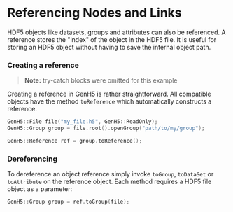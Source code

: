 <!--
SPDX-FileCopyrightText: 2023 German Aerospace Center (DLR)

SPDX-License-Identifier: MPL-2.0+
-->

# Referencing Nodes and Links

HDF5 objects like datasets, groups and attributes can also be referenced. A reference stores the "index" of the object in the HDF5 file. It is useful for storing an HDF5 object without having to save the internal object path.

### Creating a reference

> **Note:** try-catch blocks were omitted for this example

Creating a reference in GenH5 is rather straightforward. All compatible objects have the method `toReference` which automatically constructs a reference.

```cpp
GenH5::File file("my_file.h5", GenH5::ReadOnly);
GenH5::Group group = file.root().openGroup("path/to/my/group");

GenH5::Reference ref = group.toReference();
```

### Dereferencing

To dereference an object reference simply invoke `toGroup`, `toDataSet` or `toAttribute` on the reference object. Each method requires a HDF5 file object as a parameter: 

```cpp
GenH5::Group group = ref.toGroup(file);
```
